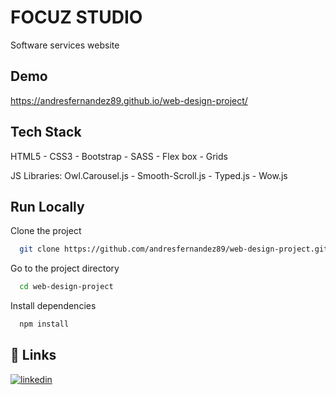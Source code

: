 
# FOCUZ STUDIO

Software services website


## Demo

https://andresfernandez89.github.io/web-design-project/


## Tech Stack

HTML5 - CSS3 - Bootstrap - SASS - Flex box - Grids

JS Libraries: Owl.Carousel.js - Smooth-Scroll.js - Typed.js - Wow.js


## Run Locally

Clone the project

```bash
  git clone https://github.com/andresfernandez89/web-design-project.git
```

Go to the project directory

```bash
  cd web-design-project
```

Install dependencies

```bash
  npm install
```


## 🔗 Links
[![linkedin](https://img.shields.io/badge/linkedin-0A66C2?style=for-the-badge&logo=linkedin&logoColor=white)](https://www.linkedin.com/in/andresfernandez89/)


